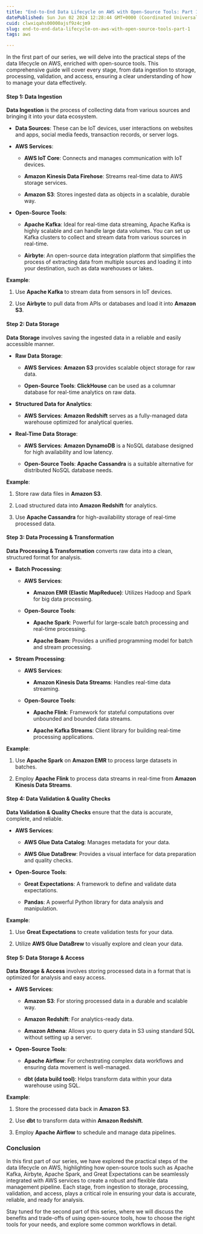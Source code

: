 ```yaml
---
title: "End-to-End Data Lifecycle on AWS with Open-Source Tools: Part 1"
datePublished: Sun Jun 02 2024 12:28:44 GMT+0000 (Coordinated Universal Time)
cuid: clwxiqahs00000ajsf9z4cjm9
slug: end-to-end-data-lifecycle-on-aws-with-open-source-tools-part-1
tags: aws

---
```


In the first part of our series, we will delve into the practical steps of the data lifecycle on AWS, enriched with open-source tools. This comprehensive guide will cover every stage, from data ingestion to storage, processing, validation, and access, ensuring a clear understanding of how to manage your data effectively.

#### Step 1: Data Ingestion

**Data Ingestion** is the process of collecting data from various sources and bringing it into your data ecosystem.

* **Data Sources**: These can be IoT devices, user interactions on websites and apps, social media feeds, transaction records, or server logs.
    
* **AWS Services**:
    
    * **AWS IoT Core**: Connects and manages communication with IoT devices.
        
    * **Amazon Kinesis Data Firehose**: Streams real-time data to AWS storage services.
        
    * **Amazon S3**: Stores ingested data as objects in a scalable, durable way.
        
* **Open-Source Tools**:
    
    * **Apache Kafka**: Ideal for real-time data streaming, Apache Kafka is highly scalable and can handle large data volumes. You can set up Kafka clusters to collect and stream data from various sources in real-time.
        
    * **Airbyte**: An open-source data integration platform that simplifies the process of extracting data from multiple sources and loading it into your destination, such as data warehouses or lakes.
        

**Example**:

1. Use **Apache Kafka** to stream data from sensors in IoT devices.
    
2. Use **Airbyte** to pull data from APIs or databases and load it into **Amazon S3**.
    

#### Step 2: Data Storage

**Data Storage** involves saving the ingested data in a reliable and easily accessible manner.

* **Raw Data Storage**:
    
    * **AWS Services**: **Amazon S3** provides scalable object storage for raw data.
        
    * **Open-Source Tools**: **ClickHouse** can be used as a columnar database for real-time analytics on raw data.
        
* **Structured Data for Analytics**:
    
    * **AWS Services**: **Amazon Redshift** serves as a fully-managed data warehouse optimized for analytical queries.
        
* **Real-Time Data Storage**:
    
    * **AWS Services**: **Amazon DynamoDB** is a NoSQL database designed for high availability and low latency.
        
    * **Open-Source Tools**: **Apache Cassandra** is a suitable alternative for distributed NoSQL database needs.
        

**Example**:

1. Store raw data files in **Amazon S3**.
    
2. Load structured data into **Amazon Redshift** for analytics.
    
3. Use **Apache Cassandra** for high-availability storage of real-time processed data.
    

#### Step 3: Data Processing & Transformation

**Data Processing & Transformation** converts raw data into a clean, structured format for analysis.

* **Batch Processing**:
    
    * **AWS Services**:
        
        * **Amazon EMR (Elastic MapReduce)**: Utilizes Hadoop and Spark for big data processing.
            
    * **Open-Source Tools**:
        
        * **Apache Spark**: Powerful for large-scale batch processing and real-time processing.
            
        * **Apache Beam**: Provides a unified programming model for batch and stream processing.
            
* **Stream Processing**:
    
    * **AWS Services**:
        
        * **Amazon Kinesis Data Streams**: Handles real-time data streaming.
            
    * **Open-Source Tools**:
        
        * **Apache Flink**: Framework for stateful computations over unbounded and bounded data streams.
            
        * **Apache Kafka Streams**: Client library for building real-time processing applications.
            

**Example**:

1. Use **Apache Spark** on **Amazon EMR** to process large datasets in batches.
    
2. Employ **Apache Flink** to process data streams in real-time from **Amazon Kinesis Data Streams**.
    

#### Step 4: Data Validation & Quality Checks

**Data Validation & Quality Checks** ensure that the data is accurate, complete, and reliable.

* **AWS Services**:
    
    * **AWS Glue Data Catalog**: Manages metadata for your data.
        
    * **AWS Glue DataBrew**: Provides a visual interface for data preparation and quality checks.
        
* **Open-Source Tools**:
    
    * **Great Expectations**: A framework to define and validate data expectations.
        
    * **Pandas**: A powerful Python library for data analysis and manipulation.
        

**Example**:

1. Use **Great Expectations** to create validation tests for your data.
    
2. Utilize **AWS Glue DataBrew** to visually explore and clean your data.
    

#### Step 5: Data Storage & Access

**Data Storage & Access** involves storing processed data in a format that is optimized for analysis and easy access.

* **AWS Services**:
    
    * **Amazon S3**: For storing processed data in a durable and scalable way.
        
    * **Amazon Redshift**: For analytics-ready data.
        
    * **Amazon Athena**: Allows you to query data in S3 using standard SQL without setting up a server.
        
* **Open-Source Tools**:
    
    * **Apache Airflow**: For orchestrating complex data workflows and ensuring data movement is well-managed.
        
    * **dbt (data build tool)**: Helps transform data within your data warehouse using SQL.
        

**Example**:

1. Store the processed data back in **Amazon S3**.
    
2. Use **dbt** to transform data within **Amazon Redshift**.
    
3. Employ **Apache Airflow** to schedule and manage data pipelines.
    

### Conclusion

In this first part of our series, we have explored the practical steps of the data lifecycle on AWS, highlighting how open-source tools such as Apache Kafka, Airbyte, Apache Spark, and Great Expectations can be seamlessly integrated with AWS services to create a robust and flexible data management pipeline. Each stage, from ingestion to storage, processing, validation, and access, plays a critical role in ensuring your data is accurate, reliable, and ready for analysis.

Stay tuned for the second part of this series, where we will discuss the benefits and trade-offs of using open-source tools, how to choose the right tools for your needs, and explore some common workflows in detail.